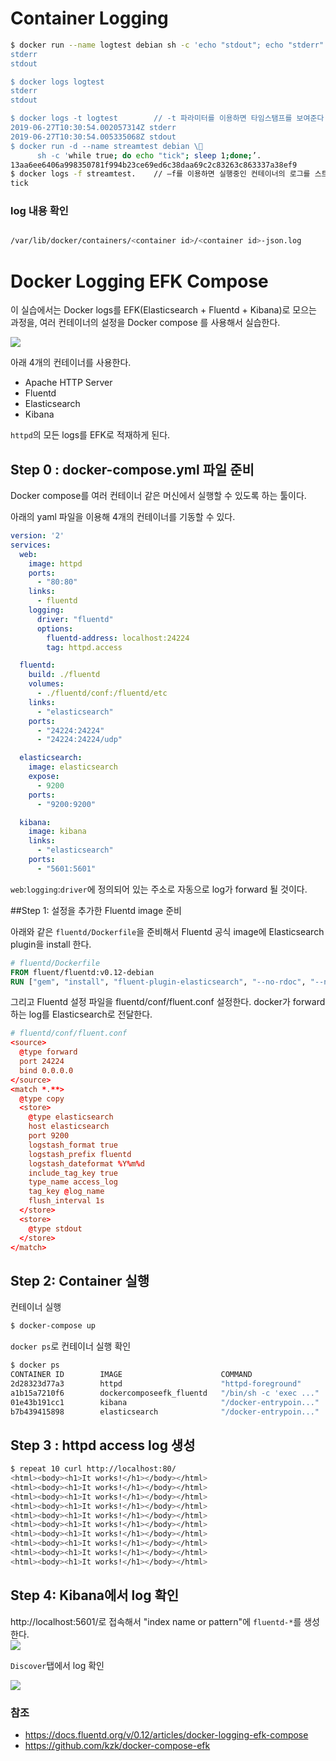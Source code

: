 # Container Logging


```bash
$ docker run --name logtest debian sh -c 'echo "stdout"; echo "stderr" >&2’
stderr
stdout

$ docker logs logtest   
stderr  
stdout

$ docker logs -t logtest 		// -t 파라미터를 이용하면 타임스탬프를 보여준다.   
2019-06-27T10:30:54.002057314Z stderr   
2019-06-27T10:30:54.005335068Z stdout
$ docker run -d --name streamtest debian \
      sh -c 'while true; do echo "tick"; sleep 1;done;’.  
13aa6ee6406a998350781f994b23ce69ed6c38daa69c2c83263c863337a38ef9
$ docker logs -f streamtest.    // –f를 이용하면 실행중인 컨테이너의 로그를 스트림할 수 있다
tick
```

### log 내용 확인
```bash  

/var/lib/docker/containers/<container id>/<container id>-json.log

```




# Docker Logging EFK Compose
이 실습에서는 Docker logs를 EFK(Elasticsearch + Fluentd + Kibana)로 모으는 과정을, 여러 컨테이너의 설정을  Docker compose 를 사용해서 실습한다. 

![](img/1.png)

아래 4개의 컨테이너를 사용한다. 

 - Apache HTTP Server
 - Fluentd
 - Elasticsearch
 - Kibana

`httpd`의 모든 logs를 EFK로 적재하게 된다. 

## Step 0 : docker-compose.yml 파일 준비
Docker compose를 여러 컨테이너 같은 머신에서 실행할 수 있도록 하는 툴이다.

아래의 yaml 파일을 이용해 4개의 컨테이너를 기동할 수 있다. 
```yaml
version: '2'
services:
  web:
    image: httpd
    ports:
      - "80:80"
    links:
      - fluentd
    logging:
      driver: "fluentd"
      options:
        fluentd-address: localhost:24224
        tag: httpd.access

  fluentd:
    build: ./fluentd
    volumes:
      - ./fluentd/conf:/fluentd/etc
    links:
      - "elasticsearch"
    ports:
      - "24224:24224"
      - "24224:24224/udp"

  elasticsearch:
    image: elasticsearch
    expose:
      - 9200
    ports:
      - "9200:9200"

  kibana:
    image: kibana
    links:
      - "elasticsearch"
    ports:
      - "5601:5601"

```

`web`:`logging`:`driver`에 정의되어 있는 주소로 자동으로 log가 forward 될 것이다. 

##Step 1: 설정을 추가한 Fluentd image 준비

아래와 같은 `fluentd/Dockerfile`을 준비해서 Fluentd 공식 image에 Elasticsearch plugin을 install 한다. 

```Dockerfile
# fluentd/Dockerfile
FROM fluent/fluentd:v0.12-debian
RUN ["gem", "install", "fluent-plugin-elasticsearch", "--no-rdoc", "--no-ri", "--version", "1.9.2"]
```

그리고 Fluentd 설정 파일을 fluentd/conf/fluent.conf 설정한다. 
docker가 forward하는 log를 Elasticsearch로 전달한다. 
```conf
# fluentd/conf/fluent.conf
<source>
  @type forward
  port 24224
  bind 0.0.0.0
</source>
<match *.**>
  @type copy
  <store>
    @type elasticsearch
    host elasticsearch
    port 9200
    logstash_format true
    logstash_prefix fluentd
    logstash_dateformat %Y%m%d
    include_tag_key true
    type_name access_log
    tag_key @log_name
    flush_interval 1s
  </store>
  <store>
    @type stdout
  </store>
</match>
```

## Step 2: Container 실행

컨테이너 실행
```bash
$ docker-compose up
```

`docker ps`로 컨테이너 실행 확인
```bash
$ docker ps
CONTAINER ID        IMAGE                      COMMAND                  CREATED             STATUS              PORTS                                                          NAMES
2d28323d77a3        httpd                      "httpd-foreground"       About an hour ago   Up 43 seconds       0.0.0.0:80->80/tcp                                             dockercomposeefk_web_1
a1b15a7210f6        dockercomposeefk_fluentd   "/bin/sh -c 'exec ..."   About an hour ago   Up 45 seconds       5140/tcp, 0.0.0.0:24224->24224/tcp, 0.0.0.0:24224->24224/udp   dockercomposeefk_fluentd_1
01e43b191cc1        kibana                     "/docker-entrypoin..."   About an hour ago   Up 45 seconds       0.0.0.0:5601->5601/tcp                                         dockercomposeefk_kibana_1
b7b439415898        elasticsearch              "/docker-entrypoin..."   About an hour ago   Up 50 seconds       0.0.0.0:9200->9200/tcp, 9300/tcp                               dockercomposeefk_elasticsearch_1
```

## Step 3 : httpd access log 생성


```bash
$ repeat 10 curl http://localhost:80/
<html><body><h1>It works!</h1></body></html>
<html><body><h1>It works!</h1></body></html>
<html><body><h1>It works!</h1></body></html>
<html><body><h1>It works!</h1></body></html>
<html><body><h1>It works!</h1></body></html>
<html><body><h1>It works!</h1></body></html>
<html><body><h1>It works!</h1></body></html>
<html><body><h1>It works!</h1></body></html>
<html><body><h1>It works!</h1></body></html>
<html><body><h1>It works!</h1></body></html>

```

## Step 4: Kibana에서 log 확인

http://localhost:5601/로 접속해서 "index name or pattern"에 `fluentd-*`를 생성한다.  
![](img/2.png)


 `Discover`탭에서 log 확인 

![](img/3.png)

### 참조 
 - https://docs.fluentd.org/v/0.12/articles/docker-logging-efk-compose
 - ​https://github.com/kzk/docker-compose-efk​

